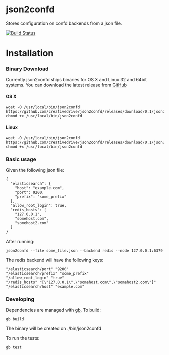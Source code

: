 # json2confd
Stores configuration on confd backends from a json file.

[![Build Status](https://travis-ci.org/creativedrive/json2confd.svg)](https://travis-ci.org/creativedrive/json2confd)

# Installation

### Binary Download

Currently json2confd ships binaries for OS X and Linux 32 and 64bit systems. You can download the latest release from [GitHub](https://github.com/creativedrive/json2confd/releases)

#### OS X

```
wget -O /usr/local/bin/json2confd https://github.com/creativedrive/json2confd/releases/download/0.1/json2confd_darwin_amd64
chmod +x /usr/local/bin/json2confd
```

#### Linux

```
wget -O /usr/local/bin/json2confd https://github.com/creativedrive/json2confd/releases/download/0.1/json2confd_linux_amd64
chmod +x /usr/local/bin/json2confd
```


### Basic usage
Given the following json file:
```
{
  "elasticsearch": {
    "host": "example.com",
    "port": 9200,
    "prefix": "some_prefix"
  },
  "allow_root_login": true,
  "redis_hosts": [
    "127.0.0.1",
    "somehost.com",
    "somehost2.com"
  ]
}
```
After running:
```
json2confd --file some_file.json --backend redis --node 127.0.0.1:6379
```

The redis backend will have the following keys:
```
"/elasticsearch/port" "9200"
"/elasticsearch/prefix" "some_prefix"
"/allow_root_login" "true"
"/redis_hosts" "[\"127.0.0.1\",\"somehost.com\",\"somehost2.com\"]"
"/elasticsearch/host" "example.com"
```


### Developing
Dependencies are managed with [gb](http://getgb.io/).
To build:
```
gb build
```
The binary will be created on ./bin/json2confd

To run the tests:
```
gb test
```

